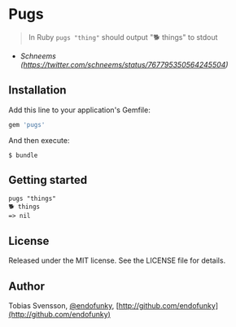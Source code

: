 # Pugs

> In Ruby `pugs "thing"` should output "🐕 things" to stdout

- *Schneems (https://twitter.com/schneems/status/767795350564245504)*

## Installation

Add this line to your application's Gemfile:

``` ruby
gem 'pugs'
```

And then execute:

```
$ bundle
```

## Getting started

```
pugs "things"
🐕 things
=> nil
```

## License

Released under the MIT license. See the LICENSE file for details.

## Author

Tobias Svensson, [@endofunky](https://twitter.com/endofunky), [http://github.com/endofunky](http://github.com/endofunky)
